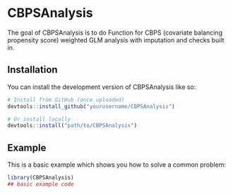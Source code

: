 
# CBPSAnalysis

<!-- badges: start -->
<!-- badges: end -->

The goal of CBPSAnalysis is to do Function for CBPS 
(covariate balancing propensity score) weighted GLM analysis with imputation 
and checks built in.

## Installation

You can install the development version of CBPSAnalysis like so:



``` r
# Install from GitHub (once uploaded)
devtools::install_github("yourusername/CBPSAnalysis")

# Or install locally
devtools::install("path/to/CBPSAnalysis")
```

## Example

This is a basic example which shows you how to solve a common problem:

``` r
library(CBPSAnalysis)
## basic example code
```


